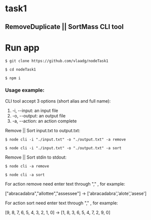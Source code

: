 # task1

## RemoveDuplicate || SortMass CLI tool

# Run app
```
$ git clone https://github.com/vlaadg/nodeTask1
```
```
$ cd nodeTask1
```
```
$ npm i
```

### Usage example:

CLI tool accept 3 options (short alias and full name):

1. -i, --input: an input file
2. -o, --output: an output file
3. -a, --action: an action complete

Remove || Sort input.txt to output.txt:
```
$ node cli -i "./input.txt" -o "./output.txt" -a remove
```
```
$ node cli -i "./input.txt" -o "./output.txt" -a sort
```
Remove || Sort stdin to stdout:
```
$ node cli -a remove
```
```
$ node cli -a sort
```

For action remove need enter text through "," , for example:

["abracadabra","allottee","assessee"] -> ['abracadabra','alote','asese']

For action sort need enter text through "," , for example:

[9, 8, 7, 6, 5, 4, 3, 2, 1, 0] -> [1, 8, 3, 6, 5, 4, 7, 2, 9, 0]
